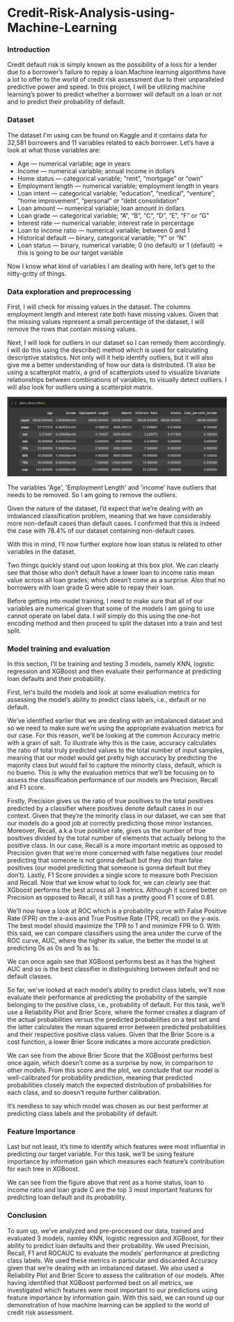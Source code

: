 # Credit-Risk-Analysis-using-Machine-Learning

### Introduction
Credit default risk is simply known as the possibility of a loss for a lender due to a borrower’s failure to repay a loan.Machine learning algorithms have a lot to offer to the world of credit risk assessment due to their unparalleled predictive power and speed. In this project, I will be utilizing machine learning’s power to predict whether a borrower will default on a loan or not and to predict their probability of default. 

### Dataset
The dataset I'm using can be found on Kaggle and it contains data for 32,581 borrowers and 11 variables related to each borrower. Let’s have a look at what those variables are:

* Age — numerical variable; age in years
* Income — numerical variable; annual income in dollars
* Home status — categorical variable; “rent”, “mortgage” or “own”
* Employment length — numerical variable; employment length in years
* Loan intent — categorical variable; “education”, “medical”, “venture”, “home improvement”, “personal” or “debt consolidation”
* Loan amount — numerical variable; loan amount in dollars
* Loan grade — categorical variable; “A”, “B”, “C”, “D”, “E”, “F” or “G”
* Interest rate — numerical variable; interest rate in percentage
* Loan to income ratio — numerical variable; between 0 and 1
* Historical default — binary, categorical variable; “Y” or “N”
* Loan status — binary, numerical variable; 0 (no default) or 1 (default) → this is going to be our target variable
  
Now I know what kind of variables I am dealing with here, let’s get to the nitty-gritty of things.

### Data exploration and preprocessing
First, I will check for missing values in the dataset. The columns employment length and interest rate both have missing values. Given that the missing values represent a small percentage of the dataset, I will remove the rows that contain missing values.

Next, I will look for outliers in our dataset so I can remedy them accordingly. I will do this using the describe() method which is used for calculating descriptive statistics. Not only will it help identify outliers, but it will also give me a better understanding of how our data is distributed. I’ll also be using a scatterplot matrix, a grid of scatterplots used to visualize bivariate relationships between combinations of variables, to visually detect outliers. I will also look for outliers using a scatterplot matrix.

![image](https://github.com/anshulthakur02/Credit-Risk-Analysis-using-Machine-Learning/blob/main/Plots/describe.png)  


The variables 'Age', 'Employment Length' and 'income' have outliers that needs to be removed. So I am going to remove the outliers.

Given the nature of the dataset, I’d expect that we’re dealing with an imbalanced classification problem, meaning that we have considerably more non-default cases than default cases. I confirmed that this is indeed the case with 78.4% of our dataset containing non-default cases.

With this in mind, I’ll now further explore how loan status is related to other variables in the dataset.

Two things quickly stand out upon looking at this box plot. We can clearly see that those who don’t default have a lower loan to income ratio mean value across all loan grades; which doesn’t come as a surprise. Also that no borrowers with loan grade G were able to repay their loan.

Before  getting into model training, I need to make sure that all of our variables are numerical given that some of the models I am going to use cannot operate on label data. I will simply do this using the one-hot encoding method and then proceed to split the dataset into a train and test split.

### Model training and evaluation

In this section, I’ll be training and testing 3 models, namely KNN, logistic regression and XGBoost and then evaluate their performance at predicting loan defaults and their probability.

First, let's build the models and look at some evaluation metrics for assessing the model’s ability to predict class labels, i.e., default or no default.

We’ve identified earlier that we are dealing with an imbalanced dataset and so we need to make sure we’re using the appropriate evaluation metrics for our case. For this reason, we’ll be looking at the common Accuracy metric with a grain of salt. To illustrate why this is the case, accuracy calculates the ratio of total truly predicted values to the total number of input samples, meaning that our model would get pretty high accuracy by predicting the majority class but would fail to capture the minority class, default, which is no bueno. This is why the evaluation metrics that we’ll be focusing on to assess the classification performance of our models are Precision, Recall and F1 score.

Firstly, Precision gives us the ratio of true positives to the total positives predicted by a classifier where positives denote default cases in our context. Given that they’re the minority class in our dataset, we can see that our models do a good job at correctly predicting those minor instances. Moreover, Recall, a.k.a true positive rate, gives us the number of true positives divided by the total number of elements that actually belong to the positive class. In our case, Recall is a more important metric as opposed to Precision given that we’re more concerned with false negatives (our model predicting that someone is not gonna default but they do) than false positives (our model predicting that someone is gonna default but they don’t). Lastly, F1 Score provides a single score to measure both Precision and Recall. Now that we know what to look for, we can clearly see that XGboost performs the best across all 3 metrics. Although it scored better on Precision as opposed to Recall, it still has a pretty good F1 score of 0.81.

We’ll now have a look at ROC which is a probability curve with False Positive Rate (FPR) on the x-axis and True Positive Rate (TPR, recall) on the y-axis. The best model should maximize the TPR to 1 and minimize FPR to 0. With this said, we can compare classifiers using the area under the curve of the ROC curve, AUC, where the higher its value, the better the model is at predicting 0s as 0s and 1s as 1s.

We can once again see that XGBoost performs best as it has the highest AUC and so is the best classifier in distinguishing between default and no default classes.

So far, we’ve looked at each model’s ability to predict class labels, we’ll now evaluate their performance at predicting the probability of the sample belonging to the positive class, i.e., probability of default. For this task, we’ll use a Reliability Plot and Brier Score, where the former creates a diagram of the actual probabilities versus the predicted probabilities on a test set and the latter calculates the mean squared error between predicted probabilities and their respective positive class values. Given that the Brier Score is a cost function, a lower Brier Score indicates a more accurate prediction.

We can see from the above Brier Score that the XGBoost performs best once again, which doesn't come as a surprise by now, in comparison to other models. From this score and the plot, we conclude that our model is well-calibrated for probability prediction, meaning that predicted probabilities closely match the expected distribution of probabilities for each class, and so doesn't require further calibration.

It’s needless to say which model was chosen as our best performer at predicting class labels and the probability of default. 

### Feature Importance
Last but not least, it’s time to identify which features were most influential in predicting our target variable. For this task, we’ll be using feature importance by information gain which measures each feature’s contribution for each tree in XGBoost.

We can see from the figure above that rent as a home status, loan to income ratio and loan grade C are the top 3 most important features for predicting loan default and its probability.

 ### Conclusion 
To sum up, we’ve analyzed and pre-processed our data, trained and evaluated 3 models, namley KNN, logistic regression and XGBoost, for their ability to predict loan defaults and their probability. We used Precision, Recall, F1 and ROCAUC to evaluate the models’ performance at predicting class labels. We used these metrics in particular and discarded Accuracy given that we’re dealing with an imbalanced dataset. We also used a Reliability Plot and Brier Score to assess the calibration of our models. After having identified that XGBoost performed best on all metrics, we investigated which features were most important to our predictions using feature importance by information gain. With this said, we can round up our demonstration of how machine learning can be applied to the world of credit risk assessment.





